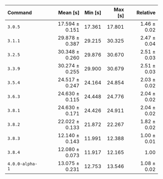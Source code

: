 | Command | Mean [s] | Min [s] | Max [s] | Relative |
|:---|---:|---:|---:|---:|
| `3.0.5` | 17.594 ± 0.151 | 17.361 | 17.801 | 1.46 ± 0.02 |
| `3.1.1` | 29.878 ± 0.387 | 29.215 | 30.325 | 2.47 ± 0.04 |
| `3.2.5` | 30.348 ± 0.260 | 29.876 | 30.670 | 2.51 ± 0.03 |
| `3.3.9` | 30.274 ± 0.255 | 29.900 | 30.679 | 2.51 ± 0.03 |
| `3.5.4` | 24.517 ± 0.247 | 24.164 | 24.854 | 2.03 ± 0.02 |
| `3.6.3` | 24.630 ± 0.115 | 24.448 | 24.776 | 2.04 ± 0.02 |
| `3.8.1` | 24.630 ± 0.171 | 24.426 | 24.911 | 2.04 ± 0.02 |
| `3.8.2` | 22.022 ± 0.133 | 21.872 | 22.267 | 1.82 ± 0.02 |
| `3.8.3` | 12.140 ± 0.143 | 11.991 | 12.388 | 1.00 ± 0.01 |
| `3.8.4` | 12.080 ± 0.073 | 11.917 | 12.165 | 1.00 |
| `4.0.0-alpha-1` | 13.075 ± 0.231 | 12.753 | 13.546 | 1.08 ± 0.02 |
